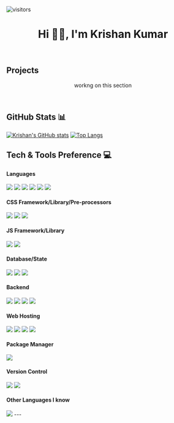 ![visitors](https://visitor-badge.glitch.me/badge?page_id=${kkumar-gcc}.${your.repo.id})
</br>


<h1 align="center"> Hi 👋🏻, I'm Krishan Kumar </br> 
</h1>

<br />

## Projects
<p align="center"> workng on this section </p>
<br />

## GitHub Stats 📊
[![Krishan's GitHub stats](https://github-readme-stats.vercel.app/api?username=kkumar-gcc&show_icons=true&hide_border=true&theme=gruvbox&count_private=true&include_all_commits=true)](https://github.com/kkumar-gcc) [![Top Langs](https://github-readme-stats.vercel.app/api/top-langs/?username=kkumar-gcc&layout=compact&hide_border=true&theme=gruvbox)](https://github.com/kkumar-gcc)
<br>

## Tech & Tools Preference 💻
#### Languages
<img src = "https://img.shields.io/badge/-HTML5-E34F26?style=flat&logo=html5&logoColor=white"> <img src = "https://img.shields.io/badge/-CSS3-1572B6?style=flat&logo=css3&logoColor=white">
<img src="https://img.shields.io/badge/-JavaScript-eed718?style=flat&logo=javascript&logoColor=ffffff">
<img src="http://img.shields.io/badge/-Php-F89820?style=flat&logo=php&logoColor=white"> <img src="https://img.shields.io/badge/-C%20&%20C++-659ad2?style=flat&logo=c%2B%2B&logoColor=ffffff">
<img src="https://img.shields.io/badge/Markdown-000000?style=flat&logo=markdown&logoColor=white">
<br>
#### CSS Framework/Library/Pre-processors
<img src="https://img.shields.io/badge/-Tailwind_CSS-38B2AC?style=flat&logo=tailwind-css&logoColor=white"> <img src="https://img.shields.io/badge/-Bootstrap-563D7C?style=flat&logo=bootstrap&logoColor=white">
<img src="https://img.shields.io/badge/-Sass-CC6699?style=flat&logo=sass&logoColor=white">
<br>
#### JS Framework/Library
<img src="https://img.shields.io/badge/jQuery-0769AD?style=flat&logo=jquery&logoColor=white"> <img src="https://img.shields.io/badge/React-20232A?style=flat&logo=react&logoColor=61DAFB">
<br>
#### Database/State
<img src="https://img.shields.io/badge/-Firebase-000?style=flat&logo=firebase"> <img src="https://img.shields.io/badge/-MongoDB-4DB33D?style=flat&logo=mongodb&logoColor=FFFFFF">
<img src="https://img.shields.io/badge/-MySQL-F29111?style=flat&logo=mysql&logoColor=FFFFFF">
<br>
#### Backend
<img src="https://img.shields.io/badge/-NodeJs-3C873A?style=flat&logo=Node.js&logoColor=white"> <img src="https://img.shields.io/badge/Express.js-404D59?style=flat&logo=express.js&logoColor=FFFFFF"> <img src="http://img.shields.io/badge/-Php-F89820?style=flat&logo=php&logoColor=white"> 
<img src="https://img.shields.io/badge/Laravel-FF2D20?style=flat&logo=laravel&logoColor=white">
<br>
#### Web Hosting
<img src="https://img.shields.io/badge/Heroku-430098?style=flat&logo=heroku&logoColor=white"> <img src="https://img.shields.io/badge/Vercel-000000?style=flat&logo=vercel&logoColor=white">
<img src="https://img.shields.io/badge/-Firebase-000?style=flat&logo=firebase">
<img src="https://img.shields.io/badge/Netlify-00C7B7?style=flat&logo=netlify&logoColor=white">
<br>
#### Package Manager
<img src="https://img.shields.io/badge/Npm-CC3534?style=flat&logo=npm&logoColor=FFFFFF">

#### Version Control 
<img src="https://img.shields.io/badge/Git-F1502F?style=flat&logo=git&logoColor=FFFFFF"> <img src="https://img.shields.io/badge/Github-000000?style=flat&logo=github&logoColor=FFFFFF">
<br>
#### Other Languages I know
 <img src="https://img.shields.io/badge/-Python-black?style=flat&logo=python&logoColor=white">
---


